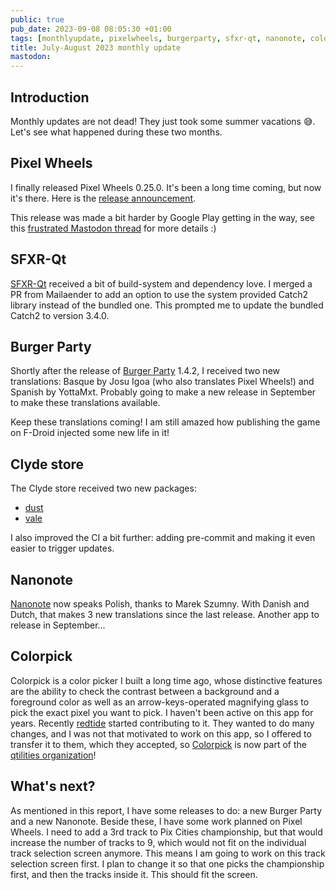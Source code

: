 ```yaml
---
public: true
pub_date: 2023-09-08 08:05:30 +01:00
tags: [monthlyupdate, pixelwheels, burgerparty, sfxr-qt, nanonote, colorpick]
title: July-August 2023 monthly update
mastodon:
---
```


## Introduction

Monthly updates are not dead! They just took some summer vacations 😅. Let's see what happened during these two months.

## Pixel Wheels

I finally released Pixel Wheels 0.25.0. It's been a long time coming, but now it's there. Here is the [release announcement][].

[release announcement]: ../pixelwheels-0-25-0/

This release was made a bit harder by Google Play getting in the way, see this [frustrated Mastodon thread][] for more details :)

[frustrated Mastodon thread]: https://mastodon.xyz/@agateau/110977197958988935

## SFXR-Qt

[SFXR-Qt][] received a bit of build-system and dependency love. I merged a PR from Mailaender to add an option to use the system provided Catch2 library instead of the bundled one. This prompted me to update the bundled Catch2 to version 3.4.0.

[SFXR-Qt]: https://github.com/agateau/sfxr-qt

## Burger Party

Shortly after the release of [Burger Party][] 1.4.2, I received two new translations: Basque by Josu Igoa (who also translates Pixel Wheels!) and Spanish by YottaMxt. Probably going to make a new release in September to make these translations available.

Keep these translations coming! I am still amazed how publishing the game on F-Droid injected some new life in it!

[Burger Party]: ../../projects/burgerparty/

## Clyde store

The Clyde store received two new packages:

- [dust](https://github.com/bootandy/dust)
- [vale](https://vale.sh)

I also improved the CI a bit further: adding pre-commit and making it even easier to trigger updates.

## Nanonote

[Nanonote][] now speaks Polish, thanks to Marek Szumny. With Danish and Dutch, that makes 3 new translations since the last release. Another app to release in September...

[Nanonote]: https://github.com/agateau/nanonote

## Colorpick

Colorpick is a color picker I built a long time ago, whose distinctive features are the ability to check the contrast between a background and a foreground color as well as an arrow-keys-operated magnifying glass to pick the exact pixel you want to pick. I haven't been active on this app for years. Recently [redtide][] started contributing to it. They wanted to do many changes, and I was not that motivated to work on this app, so I offered to transfer it to them, which they accepted, so [Colorpick][] is now part of the [qtilities organization][]!

[Colorpick]: https://github.com/qtilities/colorpick
[qtilities organization]: https://github.com/qtilities
[redtide]: https://github.com/redtide

## What's next?

As mentioned in this report, I have some releases to do: a new Burger Party and a new Nanonote. Beside these, I have some work planned on Pixel Wheels. I need to add a 3rd track to Pix Cities championship, but that would increase the number of tracks to 9, which would not fit on the individual track selection screen anymore. This means I am going to work on this track selection screen first. I plan to change it so that one picks the championship first, and then the tracks inside it. This should fit the screen.
